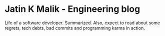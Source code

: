 # Jatin K Malik - Engineering blog
Life of a software developer. Summarized. Also, expect to read about some regrets, tech debts, bad commits and programming karma in action.
